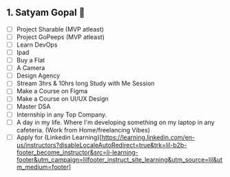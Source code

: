 ## 1. Satyam Gopal 👋
- [ ] Project Sharable (MVP atleast)
- [ ] Project GoPeeps (MVP atleast)
- [ ] Learn DevOps
- [ ] Ipad
- [ ] Buy a Flat
- [ ] A Camera
- [ ] Design Agency
- [ ] Stream 3hrs & 10hrs long Study with Me Session
- [ ] Make a Course on Figma
- [ ] Make a Course on UI/UX Design
- [ ] Master DSA
- [ ] Internship in any Top Company.
- [ ] A day in my life. Where I'm developing something on my laptop in any cafeteria. (Work from Home/freelancing Vibes)
- [ ] Apply for (Linkedin Learning)[https://learning.linkedin.com/en-us/instructors?disableLocaleAutoRedirect=true&trk=lil-b2b-footer_become_instructor&src=li-learning-footer&utm_campaign=lilfooter_instruct_site_learning&utm_source=lil&utm_medium=footer]
